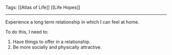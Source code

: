 Tags: [[Atlas of Life]] [[Life Hopes]]
___
Experience a long term relationship in which I can feel at home. 

To do this, I need to:
1. Have things to offer in a relationship. 
2. Be more socially and physically attractive. 
